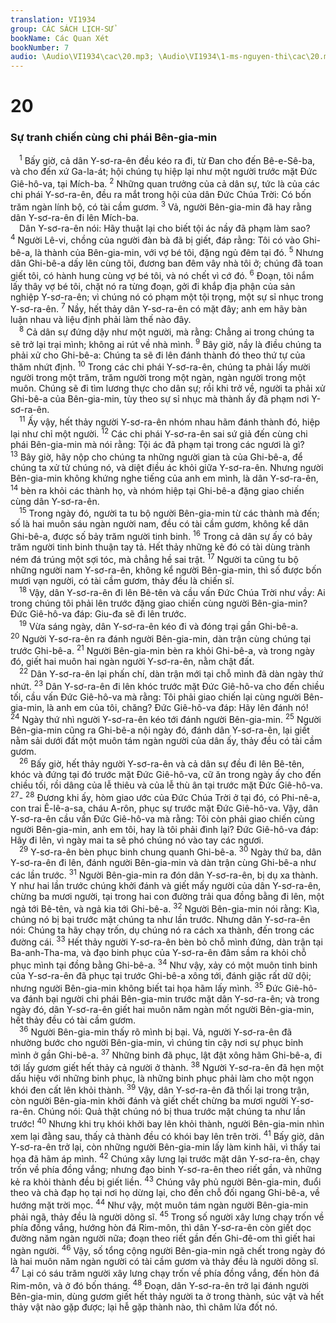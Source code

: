 ```yaml
---
translation: VI1934
group: CÁC SÁCH LỊCH-SỬ
bookName: Các Quan Xét 
bookNumber: 7
audio: \Audio\VI1934\cac\20.mp3; \Audio\VI1934\1-ms-nguyen-thi\cac\20.mp3
---
```


<div class="title"><h1>20</h1><h3>Sự tranh chiến cùng chi phái Bên-gia-min</h3></div>
<span class="verse cac_20_1"> <sup>1</sup> Bấy giờ, cả dân Y-sơ-ra-ên đều kéo ra đi, từ Đan cho đến Bê-e-Sê-ba, và cho đến xứ Ga-la-át; hội chúng tụ hiệp lại như một người trước mặt Đức Giê-hô-va, tại Mích-ba. </span>
<span class="verse cac_20_2"><sup>2</sup> Những quan trưởng của cả dân sự, tức là của các chi phái Y-sơ-ra-ên, đều ra mắt trong hội của dân Đức Chúa Trời: Có bốn trăm ngàn lính bộ, có tài cầm gươm. </span>
<span class="verse cac_20_3"><sup>3</sup> Vả, người Bên-gia-min đã hay rằng dân Y-sơ-ra-ên đi lên Mích-ba. <br/> Dân Y-sơ-ra-ên nói: Hãy thuật lại cho biết tội ác nầy đã phạm làm sao? </span>
<span class="verse cac_20_4"><sup>4</sup> Người Lê-vi, chồng của người đàn bà đã bị giết, đáp rằng: Tôi có vào Ghi-bê-a, là thành của Bên-gia-min, với vợ bé tôi, đặng ngủ đêm tại đó. </span>
<span class="verse cac_20_5"><sup>5</sup> Nhưng dân Ghi-bê-a dấy lên cùng tôi, đương ban đêm vây nhà tôi ở; chúng đã toan giết tôi, có hành hung cùng vợ bé tôi, và nó chết vì cớ đó. </span>
<span class="verse cac_20_6"><sup>6</sup> Đoạn, tôi nắm lấy thây vợ bé tôi, chặt nó ra từng đoạn, gởi đi khắp địa phận của sản nghiệp Y-sơ-ra-ên; vì chúng nó có phạm một tội trọng, một sự sỉ nhục trong Y-sơ-ra-ên. </span>
<span class="verse cac_20_7"><sup>7</sup> Nầy, hết thảy dân Y-sơ-ra-ên có mặt đây; anh em hãy bàn luận nhau và liệu định phải làm thế nào đây. <br/></span>
<span class="verse cac_20_8"> <sup>8</sup> Cả dân sự đứng dậy như một người, mà rằng: Chẳng ai trong chúng ta sẽ trở lại trại mình; không ai rút về nhà mình. </span>
<span class="verse cac_20_9"><sup>9</sup> Bây giờ, nầy là điều chúng ta phải xử cho Ghi-bê-a: Chúng ta sẽ đi lên đánh thành đó theo thứ tự của thăm nhứt định. </span>
<span class="verse cac_20_10"><sup>10</sup> Trong các chi phái Y-sơ-ra-ên, chúng ta phải lấy mười người trong một trăm, trăm người trong một ngàn, ngàn người trong một muôn. Chúng sẽ đi tìm lương thực cho dân sự; rồi khi trở về, người ta phải xử Ghi-bê-a của Bên-gia-min, tùy theo sự sỉ nhục mà thành ấy đã phạm nơi Y-sơ-ra-ên. <br/></span>
<span class="verse cac_20_11"> <sup>11</sup> Ấy vậy, hết thảy người Y-sơ-ra-ên nhóm nhau hãm đánh thành đó, hiệp lại như chỉ một người. </span>
<span class="verse cac_20_12"><sup>12</sup> Các chi phái Y-sơ-ra-ên sai sứ giả đến cùng chi phái Bên-gia-min mà nói rằng: Tội ác đã phạm tại trong các ngươi là gì? </span>
<span class="verse cac_20_13"><sup>13</sup> Bây giờ, hãy nộp cho chúng ta những người gian tà của Ghi-bê-a, để chúng ta xử tử chúng nó, và diệt điều ác khỏi giữa Y-sơ-ra-ên. Nhưng người Bên-gia-min không khứng nghe tiếng của anh em mình, là dân Y-sơ-ra-ên, </span>
<span class="verse cac_20_14"><sup>14</sup> bèn ra khỏi các thành họ, và nhóm hiệp tại Ghi-bê-a đặng giao chiến cùng dân Y-sơ-ra-ên. <br/></span>
<span class="verse cac_20_15"> <sup>15</sup> Trong ngày đó, người ta tu bộ người Bên-gia-min từ các thành mà đến; số là hai muôn sáu ngàn người nam, đều có tài cầm gươm, không kể dân Ghi-bê-a, được số bảy trăm người tinh binh. </span>
<span class="verse cac_20_16"><sup>16</sup> Trong cả dân sự ấy có bảy trăm người tinh binh thuận tay tả. Hết thảy những kẻ đó có tài dùng trành ném đá trúng một sợi tóc, mà chẳng hề sai trật. </span>
<span class="verse cac_20_17"><sup>17</sup> Người ta cũng tu bộ những người nam Y-sơ-ra-ên, không kể người Bên-gia-min, thì số được bốn mươi vạn người, có tài cầm gươm, thảy đều là chiến sĩ. <br/></span>
<span class="verse cac_20_18"> <sup>18</sup> Vậy, dân Y-sơ-ra-ên đi lên Bê-tên và cầu vấn Đức Chúa Trời như vầy: Ai trong chúng tôi phải lên trước đặng giao chiến cùng người Bên-gia-min? Đức Giê-hô-va đáp: Giu-đa sẽ đi lên trước. <br/></span>
<span class="verse cac_20_19"> <sup>19</sup> Vừa sáng ngày, dân Y-sơ-ra-ên kéo đi và đóng trại gần Ghi-bê-a. </span>
<span class="verse cac_20_20"><sup>20</sup> Người Y-sơ-ra-ên ra đánh người Bên-gia-min, dàn trận cùng chúng tại trước Ghi-bê-a. </span>
<span class="verse cac_20_21"><sup>21</sup> Người Bên-gia-min bèn ra khỏi Ghi-bê-a, và trong ngày đó, giết hai muôn hai ngàn người Y-sơ-ra-ên, nằm chật đất. <br/></span>
<span class="verse cac_20_22"> <sup>22</sup> Dân Y-sơ-ra-ên lại phấn chí, dàn trận mới tại chỗ mình đã dàn ngày thứ nhứt. </span>
<span class="verse cac_20_23"><sup>23</sup> Dân Y-sơ-ra-ên đi lên khóc trước mặt Đức Giê-hô-va cho đến chiều tối, cầu vấn Đức Giê-hô-va mà rằng: Tôi phải giao chiến lại cùng người Bên-gia-min, là anh em của tôi, chăng? Đức Giê-hô-va đáp: Hãy lên đánh nó! </span>
<span class="verse cac_20_24"><sup>24</sup> Ngày thứ nhì người Y-sơ-ra-ên kéo tới đánh người Bên-gia-min. </span>
<span class="verse cac_20_25"><sup>25</sup> Người Bên-gia-min cũng ra Ghi-bê-a nội ngày đó, đánh dân Y-sơ-ra-ên, lại giết nằm sải dưới đất một muôn tám ngàn người của dân ấy, thảy đều có tài cầm gươm. <br/></span>
<span class="verse cac_20_26"> <sup>26</sup> Bấy giờ, hết thảy người Y-sơ-ra-ên và cả dân sự đều đi lên Bê-tên, khóc và đứng tại đó trước mặt Đức Giê-hô-va, cữ ăn trong ngày ấy cho đến chiều tối, rồi dâng của lễ thiêu và của lễ thù ân tại trước mặt Đức Giê-hô-va. </span>
<span class="verse cac_20_27"><sup>27</sup>-</span>
<span class="verse cac_20_28"><sup>28</sup> Đương khi ấy, hòm giao ước của Đức Chúa Trời ở tại đó, có Phi-nê-a, con trai Ê-lê-a-sa, cháu A-rôn, phục sự trước mặt Đức Giê-hô-va. Vậy, dân Y-sơ-ra-ên cầu vấn Đức Giê-hô-va mà rằng: Tôi còn phải giao chiến cùng người Bên-gia-min, anh em tôi, hay là tôi phải đình lại? Đức Giê-hô-va đáp: Hãy đi lên, vì ngày mai ta sẽ phó chúng nó vào tay các ngươi. <br/></span>
<span class="verse cac_20_29"> <sup>29</sup> Y-sơ-ra-ên bèn phục binh chung quanh Ghi-bê-a. </span>
<span class="verse cac_20_30"><sup>30</sup> Ngày thứ ba, dân Y-sơ-ra-ên đi lên, đánh người Bên-gia-min và dàn trận cùng Ghi-bê-a như các lần trước. </span>
<span class="verse cac_20_31"><sup>31</sup> Người Bên-gia-min ra đón dân Y-sơ-ra-ên, bị dụ xa thành. Y như hai lần trước chúng khởi đánh và giết mấy người của dân Y-sơ-ra-ên, chừng ba mươi người, tại trong hai con đường trải qua đồng bằng đi lên, một ngả tới Bê-tên, và ngả kia tới Ghi-bê-a. </span>
<span class="verse cac_20_32"><sup>32</sup> Người Bên-gia-min nói rằng: Kìa, chúng nó bị bại trước mặt chúng ta như lần trước. Nhưng dân Y-sơ-ra-ên nói: Chúng ta hãy chạy trốn, dụ chúng nó ra cách xa thành, đến trong các đường cái. </span>
<span class="verse cac_20_33"><sup>33</sup> Hết thảy người Y-sơ-ra-ên bèn bỏ chỗ mình đứng, dàn trận tại Ba-anh-Tha-ma, và đạo binh phục của Y-sơ-ra-ên đâm sầm ra khỏi chỗ phục mình tại đồng bằng Ghi-bê-a. </span>
<span class="verse cac_20_34"><sup>34</sup> Như vậy, xảy có một muôn tinh binh của Y-sơ-ra-ên đã phục tại trước Ghi-bê-a xông tới, đánh giặc rất dữ dội; nhưng người Bên-gia-min không biết tai họa hãm lấy mình. </span>
<span class="verse cac_20_35"><sup>35</sup> Đức Giê-hô-va đánh bại người chi phái Bên-gia-min trước mặt dân Y-sơ-ra-ên; và trong ngày đó, dân Y-sơ-ra-ên giết hai muôn năm ngàn mốt người Bên-gia-min, hết thảy đều có tài cầm gươm. <br/></span>
<span class="verse cac_20_36"> <sup>36</sup> Người Bên-gia-min thấy rõ mình bị bại. Vả, người Y-sơ-ra-ên đã nhường bước cho người Bên-gia-min, vì chúng tin cậy nơi sự phục binh mình ở gần Ghi-bê-a. </span>
<span class="verse cac_20_37"><sup>37</sup> Những binh đã phục, lật đật xông hãm Ghi-bê-a, đi tới lấy gươm giết hết thảy cả người ở thành. </span>
<span class="verse cac_20_38"><sup>38</sup> Người Y-sơ-ra-ên đã hẹn một dấu hiệu với những binh phục, là những binh phục phải làm cho một ngọn khói đen cất lên khỏi thành. </span>
<span class="verse cac_20_39"><sup>39</sup> Vậy, dân Y-sơ-ra-ên đã thối lại trong trận, còn người Bên-gia-min khởi đánh và giết chết chừng ba mươi người Y-sơ-ra-ên. Chúng nói: Quả thật chúng nó bị thua trước mặt chúng ta như lần trước! </span>
<span class="verse cac_20_40"><sup>40</sup> Nhưng khi trụ khói khởi bay lên khỏi thành, người Bên-gia-min nhìn xem lại đằng sau, thấy cả thành đều có khói bay lên trên trời. </span>
<span class="verse cac_20_41"><sup>41</sup> Bấy giờ, dân Y-sơ-ra-ên trở lại, còn những người Bên-gia-min lấy làm kinh hãi, vì thấy tai họa đã hãm áp mình. </span>
<span class="verse cac_20_42"><sup>42</sup> Chúng xây lưng lại trước mặt dân Y-sơ-ra-ên, chạy trốn về phía đồng vắng; nhưng đạo binh Y-sơ-ra-ên theo riết gần, và những kẻ ra khỏi thành đều bị giết liền. </span>
<span class="verse cac_20_43"><sup>43</sup> Chúng vây phủ người Bên-gia-min, đuổi theo và chà đạp họ tại nơi họ dừng lại, cho đến chỗ đối ngang Ghi-bê-a, về hướng mặt trời mọc. </span>
<span class="verse cac_20_44"><sup>44</sup> Như vậy, một muôn tám ngàn người Bên-gia-min phải ngã, thảy đều là người dõng sĩ. </span>
<span class="verse cac_20_45"><sup>45</sup> Trong số người xây lưng chạy trốn về phía đồng vắng, hướng hòn đá Rim-môn, thì dân Y-sơ-ra-ên còn giết dọc đường năm ngàn người nữa; đoạn theo riết gần đến Ghi-đê-om thì giết hai ngàn người. </span>
<span class="verse cac_20_46"><sup>46</sup> Vậy, số tổng cộng người Bên-gia-min ngã chết trong ngày đó là hai muôn năm ngàn người có tài cầm gươm và thảy đều là người dõng sĩ. </span>
<span class="verse cac_20_47"><sup>47</sup> Lại có sáu trăm người xây lưng chạy trốn về phía đồng vắng, đến hòn đá Rim-môn, và ở đó bốn tháng. </span>
<span class="verse cac_20_48"><sup>48</sup> Đoạn, dân Y-sơ-ra-ên trở lại đánh người Bên-gia-min, dùng gươm giết hết thảy người ta ở trong thành, súc vật và hết thảy vật nào gặp được; lại hễ gặp thành nào, thì châm lửa đốt nó. <br/></span>
